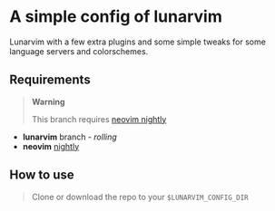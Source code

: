 # A simple config of lunarvim

Lunarvim with a few extra plugins and some simple tweaks for some language servers and colorschemes.

## Requirements

> **Warning**
>
> This branch requires [neovim nightly](https://github.com/neovim/neovim/releases/tag/nightly)

- **lunarvim** branch - _rolling_
- **neovim** [nightly](https://github.com/neovim/neovim/releases/tag/nightly)

## How to use

> Clone or download the repo to your `$LUNARVIM_CONFIG_DIR`
